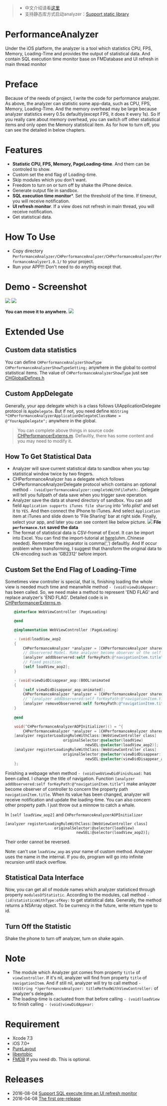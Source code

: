 > - 中文介绍请看[这里](./README.CN.md)
> - 支持静态库方式启动analyzer：[Support static library](./CHPerformanceAnalyzer/PerformanceAnalyzer/)

# PerformanceAnalyzer
Under the iOS platform, the analyzer is a tool which statistics CPU, FPS, Memory, Loading-Time and provides the output of statistical data. And contain SQL execution time monitor base on FMDatabase and UI refresh in main thread monitor

# Preface
Because of the needs of project, I write the code for performance analyzer. As above, the analyzer can statistic some app-data, such as CPU, FPS, Memory, Loading-Time. And the memory overhead may be large because analyzer statistics every 0.5s defaultly(except FPS, it does it every 1s). So If you really care about memory overhead, you can switch off other statistical items and only open the Memory statistical item. As for how to turn off, you can see the detailed in below chapters.

# Features
- **Statistic CPU, FPS, Memory, PageLoading-time**. And them can be controled to show.
- Custom set the end flag of Loading-time.
- Skip modules which you don't want.
- Freedom to turn on or turn off by shake the iPhone device.
- Generate output file in sandbox.
- **SQL execution time monitor***. Set the threshold of the time. If timeout, you will receive notification.
- **UI refresh monitor**. If a view does not refresh in main thread, you will receive notification.
- Get statistical data.

# How To Use
- Copy directory `PerformanceAnalyzer/CHPerformanceAnalyzer/CHPerformanceAnalyzer/PerformanceAnalyzer1.0.1/` to your project.
- Run your APP!!! Don't need to do anythig except that.

# Demo - Screenshot
![](./res/2.png)
![](./res/3.png)

**You can move it to anywhere.**
![](./res/4.png)

# Extended Use
## Custom data statistics
You can define `CHPerformanceAnalyzerShowType CHPerformanceAnalyzerShowTypeSetting;` anywhere in the global to control statistical items. The value of `CHPerformanceAnalyzerShowType` just see [CHGlobalDefines.h](./CHPerformanceAnalyzer/CHPerformanceAnalyzer/PerformanceAnalyzer1.0.1/CHGlobalDefines.h)
 
## Custom AppDelegate
Generally, your app delegate which is a class follows UIApplicationDelegate protocol is `AppDelegate`. But if not, you need define `NSString *CHPerformanceAnalyzerApplicationDelegateClassName = @"YourAppDelegate";` anywhere in the global.
> You can complete above things in source code [CHPerformancerExterns.m](./CHPerformanceAnalyzer/CHPerformanceAnalyzer/PerformanceAnalyzer1.0.1/DataRepresentation/CHPerformancerExterns.m). Defaultly, there has some content and you may need to modify it.

## How To Get Statistical Data
- Analyzer will save current statistical data to sandbox when you tap statistical window twice by two fingers.
- CHPerformanceAnalyzer has a delegate which follows CHPerformanceAnalyzerDelegate protocol which contains an optional method `- (void)performanceAnalyzer:completeWithFilePath:`. Delegate will tell you fullpath of data save when you trigger save operation.
- Analyzer save the data at shared directory of sandbox. You can add field `Application supports iTunes file sharing` into 'info.plist' and set it to `YES`. And then connect the iPhone to iTunes. And select `Application` item at iTunes and slide down to 'File Sharing' bar at right side. Finally, select your app, and later you can see content like below picture.
![](./res/1.png)
**File `performance.txt` saved the data**
- The format of statistical data is CSV-fromat of Excel. It can be import into Excel. You can find the import-tutorial at [here](http://jingyan.baidu.com/article/e6c8503c2d44e3e54f1a18c7.html)(uhm..Chinese needed). Remember the separator is comma(',') defaultly. And If occur problem when transforming, I suggest that thansform the original data to CN-encoding such as 'GB2312' before import.

## Custom Set the End Flag of Loading-Time
Sometimes view controller is special, that is, finishing loading the whole view is needed much time and meanwhile method `- (void)viewDidAppear:` has been called. So, we need make a method to represent 'END FLAG' and replace analyzer's 'END FLAG'. Detailed code is in [CHPerformancerExterns.m](./CHPerformanceAnalyzer/CHPerformanceAnalyzer/PerformanceAnalyzer1.0.1/DataRepresentation/CHPerformancerExterns.m).
```Objective-C
    @interface WebViewController (PageLoading)

    @end

    @implementation WebViewController (PageLoading)

    - (void)loadView_aop2
    {
        CHPerformanceAnalyzer *analyzer = [CHPerformanceAnalyzer sharedPerformanceAnalyzer];
        // Observered Model. Make analyzer become observer of the self to concern the property path'navigationItem.title'.
        [analyzer addObservered:self forKeyPath:@"navigationItem.title"];
        // Fixed position.
        [self loadView_aop2];
    }

    - (void)viewDidDisappear_aop:(BOOL)animated
    {
        [self viewDidDisappear_aop:animated];
        CHPerformanceAnalyzer *analyzer = [CHPerformanceAnalyzer sharedPerformanceAnalyzer];
        // '[analyzer addObservered:self forKeyPath:@"navigationItem.title"];' must be called, otherwise there will throw exception.
        [analyzer removeObservered:self forKeyPath:@"navigationItem.title"];
    }
    
    @end

    void(^CHPerformanceAnalyzerAOPInitializer)() = ^{
        CHPerformanceAnalyzer *analyzer = [CHPerformanceAnalyzer sharedPerformanceAnalyzer];
    [analyzer registerLoadingRuleWithClass:[WebViewController class]
                          originalSelector:@selector(loadView)
                                    newSEL:@selector(loadView_aop2)];
    [analyzer registerLoadingRuleWithClass:[WebViewController class]
                          originalSelector:@selector(viewDidDisappear:)
                                    newSEL:@selector(viewDidDisappear_aop:)];
    };
```

Finishing a webpage when method `- (void)webViewDidFinishLoad:` has been called. I change the title of navigation. Function `[analyzer addObservered:self forKeyPath:@"navigationItem.title"]` make anlayzer become observer of controller to concern the property path `navigationItem.title`. When its value has been changed, analyzer will receive notification and update the loading-time. You can also concern other property path. I just throw out a minnow to catch a whale.

In `[self loadView_aop2]` and `CHPerformanceAnalyzerAOPInitializer`

```
[analyzer registerLoadingRuleWithClass:[WebViewController class]
                      originalSelector:@selector(loadView)
                                newSEL:@selector(loadView_aop2)];
```

Their order cannot be reversed.

Note: can't use `loadView_aop` as your name of custom method. Analyzer uses the name in the internal. If you do, program will go into infinite recursion until stack overflow.

## Statistical Data Interface
Now, you can get all of module names which analyzer statisticed through property `modulesOfStatistic`. According to the modules, call method `- (id)statisticsWithType:ofKey:` to get statistical data. Generally, the method returns a NSArray object. To be currency in the future, write return type to id.

## Turn Off the Statistic
Shake the phone to turn off analyzer, turn on shake again.

# Note
- The module which Analyzer got comes from property `title` of `viewController`. If it's nil, analyzer will find from property `title` of `navigationItem`. And if still nil, analyzer will try to call method `- (NSString *)performanceAnalyzer: titleMethodWithViewController:` of analyzer's delegate.
- The loading-time is cacluated from that before calling `- (void)loadView` to finish calling `- (void)viewDidAppear:`

# Requirement
- Xcode 7.3
- iOS 7.0+
- [PureLayout](https://github.com/PureLayout/PureLayout)
- [libextobjc](https://github.com/jspahrsummers/libextobjc)
- [FMDB](https://github.com/ccgus/fmdb) If you need db. This is optional.

# Releases
- 2016-08-04 [Support SQL execute time an UI refresh monitor](https://github.com/CUITCHE/PerformanceAnalyzer/releases/tag/Release1.1)
- 2016-04-08 [The first ore-release](https://github.com/CUITCHE/PerformanceAnalyzer/releases/tag/Release0.1)